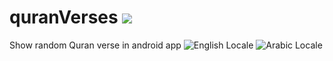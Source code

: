 # quranVerses [![](https://jitpack.io/v/mosamabinomar/quranVerses.svg)](https://jitpack.io/#mosamabinomar/quranVerses)
Show random Quran verse in android app
![English Locale](https://raw.githubusercontent.com/mosamabinomar/quranVerses/master/screens/english.png)
![Arabic Locale](https://raw.githubusercontent.com/mosamabinomar/quranVerses/master/screens/arabic.png)
